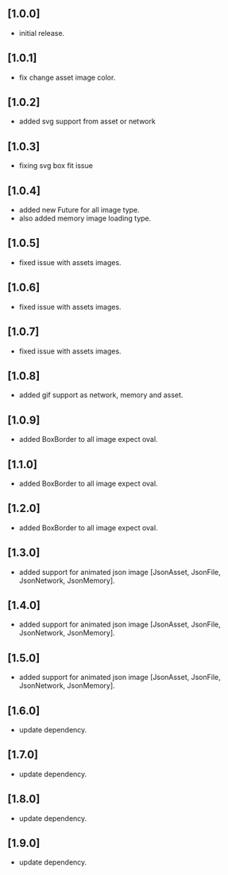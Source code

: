 ## [1.0.0]

* initial release.

## [1.0.1]

* fix change asset image color.

## [1.0.2]

* added svg support from asset or network

## [1.0.3]

* fixing svg box fit issue

## [1.0.4]

* added new Future for all image type.
* also added memory image loading type.

## [1.0.5]

* fixed issue with assets images.

## [1.0.6]

* fixed issue with assets images.

## [1.0.7]

* fixed issue with assets images.

## [1.0.8]

* added gif support as network, memory and asset.

## [1.0.9]

* added BoxBorder to all image expect oval.

## [1.1.0]

* added BoxBorder to all image expect oval.

## [1.2.0]

* added BoxBorder to all image expect oval.

## [1.3.0]

* added support for animated json image [JsonAsset, JsonFile, JsonNetwork, JsonMemory].

## [1.4.0]

* added support for animated json image [JsonAsset, JsonFile, JsonNetwork, JsonMemory].

## [1.5.0]

* added support for animated json image [JsonAsset, JsonFile, JsonNetwork, JsonMemory].

## [1.6.0]

* update dependency.

## [1.7.0]

* update dependency.

## [1.8.0]

* update dependency.

## [1.9.0]

* update dependency.
